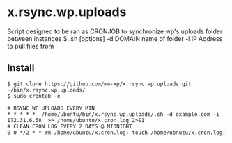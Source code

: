 # x.rsync.wp.uploads

Script designed to be ran as CRONJOB to synchronize wp's uploads folder between instances
    $ .sh [options]
      -d DOMAIN name of folder
      -i IP Address to pull files from

## Install

    $ git clone https://github.com/mm-xp/x.rsync.wp.uploads.git ~/bin/x.rsync.wp.uploads/
    $ sudo crontab -e
    
    # RSYNC WP UPLOADS EVERY MIN
    * * * * *  /home/ubuntu/bin/x.rsync.wp.uploads/.sh -d example.com -i 172.31.6.58  >> /home/ubuntu/x.cron.log 2>&1
    # CLEAN CRON LOG EVERY 2 DAYS @ MIDNIGHT
    0 0 */2 * * rm /home/ubuntu/x.cron.log; touch /home/ubnutu/x.cron.log;
